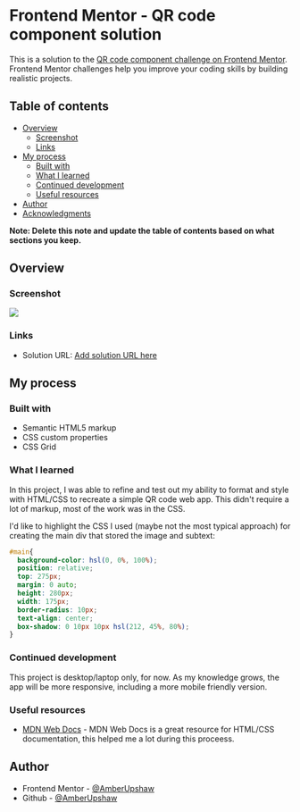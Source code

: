 # Frontend Mentor - QR code component solution

This is a solution to the [QR code component challenge on Frontend Mentor](https://www.frontendmentor.io/challenges/qr-code-component-iux_sIO_H). Frontend Mentor challenges help you improve your coding skills by building realistic projects. 

## Table of contents

- [Overview](#overview)
  - [Screenshot](#screenshot)
  - [Links](#links)
- [My process](#my-process)
  - [Built with](#built-with)
  - [What I learned](#what-i-learned)
  - [Continued development](#continued-development)
  - [Useful resources](#useful-resources)
- [Author](#author)
- [Acknowledgments](#acknowledgments)

**Note: Delete this note and update the table of contents based on what sections you keep.**

## Overview

### Screenshot

![](./screenshot_qrcode.png)


### Links

- Solution URL: [Add solution URL here](https://your-solution-url.com)

## My process

### Built with

- Semantic HTML5 markup
- CSS custom properties
- CSS Grid


### What I learned

In this project, I was able to refine and test out my ability to format and style with HTML/CSS to recreate a simple QR code web app. This didn't require a lot of markup, most of the work was in the CSS. 

I'd like to highlight the CSS I used (maybe not the most typical approach) for creating the main div that stored the image and subtext:

```css
#main{
  background-color: hsl(0, 0%, 100%);
  position: relative;
  top: 275px;
  margin: 0 auto;
  height: 280px;
  width: 175px;
  border-radius: 10px;
  text-align: center;
  box-shadow: 0 10px 10px hsl(212, 45%, 80%);
}
```


### Continued development

This project is desktop/laptop only, for now. As my knowledge grows, the app will be more responsive, including a more mobile friendly version.

### Useful resources

- [MDN Web Docs](https://developer.mozilla.org/en-US/) - MDN Web Docs is a great resource for HTML/CSS documentation, this helped me a lot during this proceess.

## Author

- Frontend Mentor - [@AmberUpshaw](https://www.frontendmentor.io/profile/AmberUpshaw)
- Github - [@AmberUpshaw](https://github.com/AmberUpshaw)

